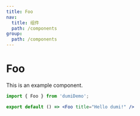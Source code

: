 ```yaml
---
title: Foo
nav:
  title: 组件
  path: /components
group:
  path: /components
---
```





# Foo

This is an example component.



```jsx
import { Foo } from 'dumiDemo';

export default () => <Foo title="Hello dumi!" />
```
